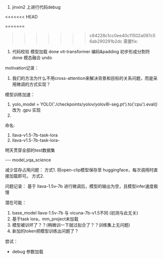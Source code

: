 1. jinxin2 上进行代码debug


<<<<<<< HEAD

=======
>>>>>>> c64228c1cc0ee40c11502a097c56ab290291b2dc
需要fix:
1. 代码校验
模型加载 done
vit-transformer 编码&padding
初步形成分割符 done
模态融合 undo 




motivation记录：
1. 我们的方法为什么不用cross-attention来解决背景和目标的关系问题，而是采用微调的方式实现？




模型训练加速：
1. yolo_model = YOLO('./checkpoints/yolov/yolov8l-seg.pt').to('cpu').eval()  改为 .gpu 实现
2. 



命名:
1. llava-v1.5-7b-task-lora
2. llava-v1.5-7b-task-lora-



明天贯穿全部的test数据集






--- model_vqa_science



减少显存占用问题：
方式1. 将open-clip模型保存至 huggingface，每次调用时直接加载即可。
方式2. 




问题记录：
基于 llava-1.5v-7b 进行微调后，模型的输出为空，且模型infer速度极慢

潜在可能：
1. base_model llava-1.5v-7b 与 vicuna-7b-v1.5不同 (初测与此无关)
2. 基于task lora，mm_project未加载
3. 模型被训坏了？？(稍微训一下就过拟合了？？训练集上无问题) 
4. 新加的token把模型训练出问题了？

尝试：
- debug 参数加载